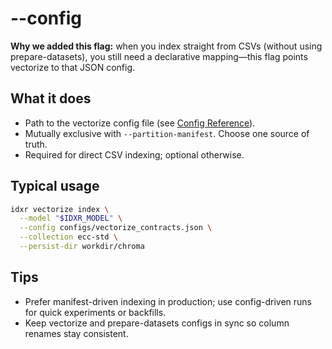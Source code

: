 # --config

**Why we added this flag:** when you index straight from CSVs (without using prepare-datasets), you still need a declarative mapping—this flag points vectorize to that JSON config.

## What it does

- Path to the vectorize config file (see [Config Reference](../config.md)).
- Mutually exclusive with `--partition-manifest`. Choose one source of truth.
- Required for direct CSV indexing; optional otherwise.

## Typical usage

```bash
idxr vectorize index \
  --model "$IDXR_MODEL" \
  --config configs/vectorize_contracts.json \
  --collection ecc-std \
  --persist-dir workdir/chroma
```

## Tips

- Prefer manifest-driven indexing in production; use config-driven runs for quick experiments or backfills.
- Keep vectorize and prepare-datasets configs in sync so column renames stay consistent.
